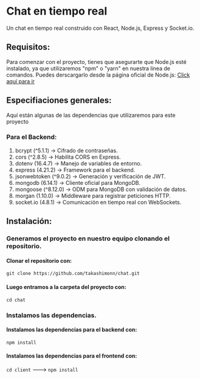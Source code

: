 # Chat en tiempo real

Un chat en tiempo real construido con React, Node.js, Express y Socket.io.

## Requisitos:

Para comenzar con el proyecto, tienes que asegurarte que Node.js esté instalado, ya que utilizaremos "npm" o "yarn" en nuestra linea de comandos. Puedes derscargarlo desde la página oficial de Node.js: [Click aquí para ir](https://nodejs.org/en/download)

## Especifiaciones generales:

Aquí están algunas de las dependencias que utilizaremos para este proyecto

### Para el Backend:

1. bcrypt (^5.1.1) → Cifrado de contraseñas.
2. cors (^2.8.5) → Habilita CORS en Express.
3. dotenv (16.4.7) → Manejo de variables de entorno.
4. express (4.21.2) → Framework para el backend.
5. jsonwebtoken (^9.0.2) → Generación y verificación de JWT.
6. mongodb (6.14.1) → Cliente oficial para MongoDB.
7. mongoose (^8.12.0) → ODM para MongoDB con validación de datos.
8. morgan (1.10.0) → Middleware para registrar peticiones HTTP.
9. socket.io (4.8.1) → Comunicación en tiempo real con WebSockets.

## Instalación:

### Generamos el proyecto en nuestro equipo clonando el repositorio.

#### Clonar el repositorio con:

`git clone https://github.com/takashimonn/chat.git`

#### Luego entramos a la carpeta del proyecto con:

`cd chat`

### Instalamos las dependencias.

#### Instalamos las dependencias para el backend con:

`npm install`

#### Instalamos las dependencias para el frontend con:

`cd client` ---> `npm install`
